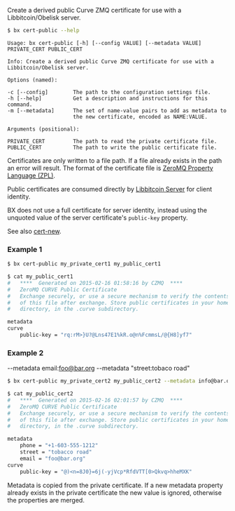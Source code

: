 Create a derived public Curve ZMQ certificate for use with a Libbitcoin/Obelisk server. 
```sh
$ bx cert-public --help
```
```
Usage: bx cert-public [-h] [--config VALUE] [--metadata VALUE]           
PRIVATE_CERT PUBLIC_CERT                                                 

Info: Create a derived public Curve ZMQ certificate for use with a       
Libbitcoin/Obelisk server.                                               

Options (named):

-c [--config]        The path to the configuration settings file.        
-h [--help]          Get a description and instructions for this command.
-m [--metadata]      The set of name-value pairs to add as metadata to   
                     the new certificate, encoded as NAME:VALUE.         

Arguments (positional):

PRIVATE_CERT         The path to read the private certificate file.      
PUBLIC_CERT          The path to write the public certificate file.      
```
Certificates are only written to a file path. If a file already exists in the path an error will result. The format of the certificate file is [ZeroMQ Property Language (ZPL)](http://rfc.zeromq.org/spec:4).

Public certificates are consumed directly by [Libbitcoin Server](https://github.com/libbitcoin/libbitcoin-server) for client identity.

BX does not use a full certificate for server identity, instead using the unquoted value of the server certificate's `public-key` property.

See also [cert-new](bx-cert-new).
### Example 1
```sh
$ bx cert-public my_private_cert1 my_public_cert1
```
```sh
$ cat my_public_cert1
#   ****  Generated on 2015-02-16 01:58:16 by CZMQ  ****
#   ZeroMQ CURVE Public Certificate
#   Exchange securely, or use a secure mechanism to verify the contents
#   of this file after exchange. Store public certificates in your home
#   directory, in the .curve subdirectory.

metadata
curve
    public-key = "rq:rM>}U?@Lns47E1%kR.o@n%FcmmsL/@{H8]yf7"
```
### Example 2
--metadata email:foo@bar.org --metadata "street:tobaco road"
```sh
$ bx cert-public my_private_cert2 my_public_cert2 --metadata info@bar.org --metadata "street:tobacco road"
```
```sh
$ cat my_public_cert2
#   ****  Generated on 2015-02-16 02:01:57 by CZMQ  ****
#   ZeroMQ CURVE Public Certificate
#   Exchange securely, or use a secure mechanism to verify the contents
#   of this file after exchange. Store public certificates in your home
#   directory, in the .curve subdirectory.

metadata
    phone = "+1-603-555-1212"
    street = "tobacco road"
    email = "foo@bar.org"
curve
    public-key = "@)<n=8J0}=6j(-yjVcp*RfdVTT[0>Qkvq>hheMXK"
```
Metadata is copied from the private certificate. If a new metadata property already exists in the private certificate the new value is ignored, otherwise the properties are merged.